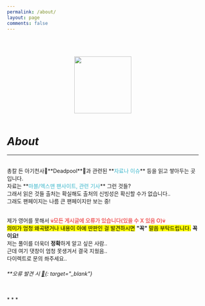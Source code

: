 ```yaml
---
permalink: /about/
layout: page
comments: false
---
```


<br/>
<br/>
<br/>
<center>
 <img src="https://user-images.githubusercontent.com/74714697/100357357-e9df6b80-3037-11eb-9cdb-fd243f2cb191.png" width="150px" height="150px">
</center>
<br/>

# *About*
* * * 
<br/>
총칼 든 아기천사👶**Deadpool**👶과 관련된 **<span style="color:#3DB7CC">자료나 이슈</span>** 등을 읽고 쌓아두는 곳입니다. <br/>
자료는 **<span style="color:#3DB7CC">마블/엑스맨 팬사이트, 관련 기사</span>** 그런 것들? <br/>
그래서 읽은 것들 출처는 확실해도 출처의 신빙성은 확신할 수가 없습니다..<br/>
그래도 팬페이지는 나름 큰 팬페이지만 보는 중!<br/><br/>

제가 영어를 못해서 **<span style="color:#F15F5F">💀모든 게시글에 오류가 있습니다(있을 수 X 있음 O)💀</span>**<br/>
<mark>의미가 엄청 왜곡됐거나 내용이 아예 딴판인 걸 발견하시면</mark> **"꼭"** <mark>말씀 부탁드립니다.</mark> **꼭이요!**<br/>
저는 풀이를 더욱더 **정확**하게 알고 싶은 사람.. <br/> 근데 여기 댓창이 엄청 못생겨서 결국 지웠음..<br/>
다이렉트로 문의 쏴주세요..
<br/>
###### **오류 발견 시 [💌](https://github.com/iwdstry/yeieje/issues/new){: target="_blank"} 
<br/>
* * *
